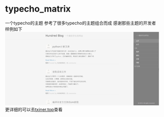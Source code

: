 # typecho_matrix
一个typecho的主题
参考了很多typecho的主题组合而成
感谢那些主题的开发者
样例如下
![pic][]
更详细的可以去[txiner.top][]查看


[pic]:https://raw.githubusercontent.com/hundred666/typecho_matrix/master/screenshot.png
[txiner.top]:http://txiner.top